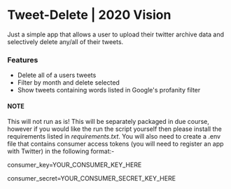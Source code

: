# Tweet-Delete | 2020 Vision
Just a simple app that allows a user to upload their twitter archive data and selectively delete any/all of their tweets.

### Features
* Delete all of a users tweets
* Filter by month and delete selected
* Show tweets containing words listed in Google's profanity filter


#### NOTE
This will not run as is! This will be separately packaged in due course, however if you would like the run the script yourself then please install the requirements listed in *requirements.txt*. You will also need to create a .env file that contains consumer access tokens (you will need to register an app with Twitter) in the following format:-

consumer_key=YOUR_CONSUMER_KEY_HERE

consumer_secret=YOUR_CONSUMER_SECRET_KEY_HERE
